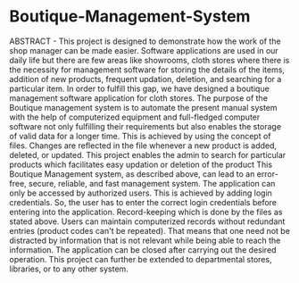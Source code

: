 # Boutique-Management-System
ABSTRACT - 
This project is designed to demonstrate how the work of the shop manager can be made easier. Software applications are used in our daily life but there are few areas like showrooms, cloth stores where there is the necessity for management software for storing the details of the items, addition of new products, frequent updation, deletion, and searching for a particular item. In order to fulfill this gap, we have designed a boutique management software application for cloth stores. The purpose of the Boutique management system is to automate the present manual system with the help of computerized equipment and full-fledged computer software not only fulfilling their requirements but also enables the storage of valid data for a longer time. This is achieved by using the concept of files. Changes are reflected in the file whenever a new product is added, deleted, or updated. This project enables the admin to search for particular products which facilitates easy updation or deletion of the product This Boutique Management system, as described above, can lead to an error-free, secure, reliable, and fast management system. The application can only be accessed by authorized users. This is achieved by adding login credentials. So, the user has to enter the correct login credentials before entering into the application. Record-keeping which is done by the files as stated above. Users can maintain computerized records without redundant entries (product codes can't be repeated). That means that one need not be distracted by information that is not relevant while being able to reach the information. The application can be closed after carrying out the desired operation. This project can further be extended to departmental stores, libraries, or to any other system.
